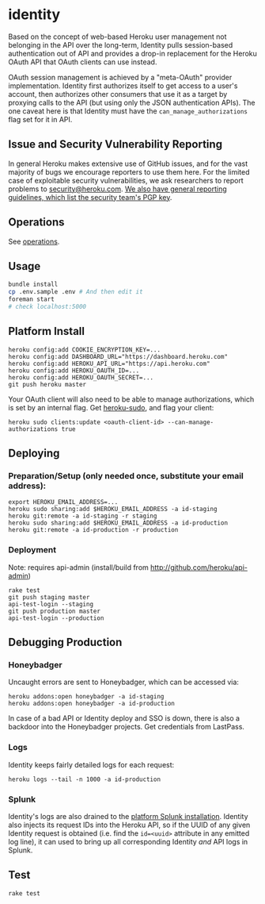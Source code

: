 # identity

Based on the concept of web-based Heroku user management not belonging in the API over the long-term, Identity pulls session-based authentication out of API and provides a drop-in replacement for the Heroku OAuth API that OAuth clients can use instead.

OAuth session management is achieved by a "meta-OAuth" provider implementation. Identity first authorizes itself to get access to a user's account, then authorizes other consumers that use it as a target by proxying calls to the API (but using only the JSON authentication APIs). The one caveat here is that Identity must have the `can_manage_authorizations` flag set for it in API.

## Issue and Security Vulnerability Reporting

In general Heroku makes extensive use of GitHub issues, and for the
vast majority of bugs we encourage reporters to use them here.  For
the limited case of exploitable security vulnerabilities, we ask
researchers to report problems to security@heroku.com.
[We also have general reporting guidelines, which list the security team's PGP key](https://www.heroku.com/policy/security#vuln_report).

## Operations

See [operations](https://github.com/heroku/identity/tree/master/operations.md).

## Usage

``` bash
bundle install
cp .env.sample .env # And then edit it
foreman start
# check localhost:5000
```

## Platform Install

```
heroku config:add COOKIE_ENCRYPTION_KEY=...
heroku config:add DASHBOARD_URL="https://dashboard.heroku.com"
heroku config:add HEROKU_API_URL="https://api.heroku.com"
heroku config:add HEROKU_OAUTH_ID=...
heroku config:add HEROKU_OAUTH_SECRET=...
git push heroku master
```

Your OAuth client will also need to be able to manage authorizations, which is set by an internal flag. Get [heroku-sudo](https://github.com/heroku/heroku-sudo), and flag your client:

```
heroku sudo clients:update <oauth-client-id> --can-manage-authorizations true
```

## Deploying

### Preparation/Setup (only needed once, substitute your email address):

```
export HEROKU_EMAIL_ADDRESS=...
heroku sudo sharing:add $HEROKU_EMAIL_ADDRESS -a id-staging
heroku git:remote -a id-staging -r staging
heroku sudo sharing:add $HEROKU_EMAIL_ADDRESS -a id-production
heroku git:remote -a id-production -r production
```

### Deployment

Note: requires api-admin (install/build from http://github.com/heroku/api-admin)

```
rake test
git push staging master
api-test-login --staging
git push production master
api-test-login --production
```

## Debugging Production

### Honeybadger

Uncaught errors are sent to Honeybadger, which can be accessed via:

    heroku addons:open honeybadger -a id-staging
    heroku addons:open honeybadger -a id-production

In case of a bad API or Identity deploy and SSO is down, there is also a backdoor into the Honeybadger projects. Get credentials from LastPass.

### Logs

Identity keeps fairly detailed logs for each request:

    heroku logs --tail -n 1000 -a id-production

### Splunk

Identity's logs are also drained to the [platform Splunk installation](https://splunk.herokai.com). Identity also injects its request IDs into the Heroku API, so if the UUID of any given Identity request is obtained (i.e. find the `id=<uuid>` attribute in any emitted log line), it can used to bring up all corresponding Identity _and_ API logs in Splunk.

## Test

``` bash
rake test
```
